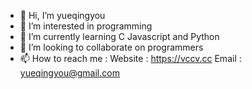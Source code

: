 - 👋 Hi, I’m yueqingyou
- 👀 I’m interested in programming
- 🌱 I’m currently learning C Javascript and Python
- 💞️ I’m looking to collaborate on programmers
- 📫 How to reach me :
     Website : https://vccv.cc
     Email : yueqingyou@gmail.com
     
